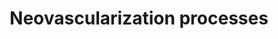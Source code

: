---
annotations:
- id: CL:0000192
  parent: native cell
  type: Cell Type Ontology
  value: smooth muscle cell
- id: CL:0000669
  parent: native cell
  type: Cell Type Ontology
  value: pericyte cell
- id: PW:0000476
  parent: regulatory pathway
  type: Pathway Ontology
  value: cardiovascular system homeostasis pathway
- id: CL:0000115
  parent: native cell
  type: Cell Type Ontology
  value: endothelial cell
authors:
- Carlosaxg
- Fehrhart
- DeSl
- Eweitz
- Egonw
citedin:
- link: PMC8868589
  title: Comprehensive Statistical and Bioinformatics Analysis in the Deciphering
    of Putative Mechanisms by Which Lipid-Associated GWAS Loci Contribute to Coronary
    Artery Disease (2022)
- link: PMC6199857
  title: Cellular and Molecular Heterogeneity Associated with Vessel Formation Processes
    (2018)
- link: PMC12106470
  title: 'Glypican-3 regulated epithelial mesenchymal transformation-related genes
    in osteosarcoma: based on comprehensive tumor microenvironment profiling (2025)'
communities: []
description: Neovascularization (aka new vessel formation) is a crucial process related
  to wound healing. It supplies oxygen and nutrients to, and carries waste from, damaged
  tissue. Angiogenesis is a type of neovascularization, being a vital process in growth,
  development, and wound healing.
last-edited: 2024-08-03
ndex: bd9b07d3-8b6a-11eb-9e72-0ac135e8bacf
organisms:
- Homo sapiens
redirect_from:
- /index.php/Pathway:WP4331
- /instance/WP4331
- /instance/WP4331_r135060
revision: r135060
schema-jsonld:
- '@context': https://schema.org/
  '@id': https://wikipathways.github.io/pathways/WP4331.html
  '@type': Dataset
  creator:
    '@type': Organization
    name: WikiPathways
  description: Neovascularization (aka new vessel formation) is a crucial process
    related to wound healing. It supplies oxygen and nutrients to, and carries waste
    from, damaged tissue. Angiogenesis is a type of neovascularization, being a vital
    process in growth, development, and wound healing.
  keywords:
  - AKT1
  - ALK1
  - ALK5
  - ANGPT1
  - CXCR4
  - DLL4
  - EPHB2
  - EPHB4
  - ERK1
  - ERK2
  - FAK
  - HIF1A
  - JAG1
  - JNK1
  - JNK2
  - MMP9
  - NFKB1
  - NFKB2
  - NOTCH3
  - Notch1
  - Notch4
  - PDGF-BB
  - PDGF-beta
  - PI3K
  - REL
  - RELA
  - RELB
  - SDF-
  - SDF-1
  - SMAD1
  - SMAD2
  - SMAD3
  - SMAD5
  - Smad8
  - TGFB1
  - TGFB2
  - TGFB3
  - TGFBR1
  - VEGF
  - VEGFR
  - VEGFR2
  - VEGFR3
  - cKit
  - mKitL
  - sKitL
  license: CC0
  name: Neovascularization processes
seo: CreativeWork
title: Neovascularization processes
wpid: WP4331
---